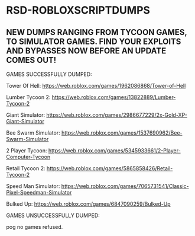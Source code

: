# RSD-ROBLOXSCRIPTDUMPS
## NEW DUMPS RANGING FROM TYCOON GAMES, TO SIMULATOR GAMES. FIND YOUR EXPLOITS AND BYPASSES NOW BEFORE AN UPDATE COMES OUT!

GAMES SUCCESSFULLY DUMPED:

Tower Of Hell:
https://web.roblox.com/games/1962086868/Tower-of-Hell

Lumber Tycoon 2:
https://web.roblox.com/games/13822889/Lumber-Tycoon-2

Giant Simulator:
https://web.roblox.com/games/2986677229/2x-Gold-XP-Giant-Simulator

Bee Swarm Simulator:
https://web.roblox.com/games/1537690962/Bee-Swarm-Simulator

2 Player Tycoon:
https://web.roblox.com/games/5345933661/2-Player-Computer-Tycoon

Retail Tycoon 2:
https://web.roblox.com/games/5865858426/Retail-Tycoon-2

Speed Man Simulator:
https://web.roblox.com/games/7065731541/Classic-Pixel-Speedman-Simulator

Bulked Up:
https://web.roblox.com/games/6847090259/Bulked-Up

GAMES UNSUCCESSFULLY DUMPED:

pog no games refused.
